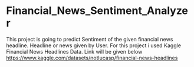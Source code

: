 # Financial_News_Sentiment_Analyzer
This project is going to predict Sentiment of the given financial news headline. Headline or news given by User.
For this project i used Kaggle Financial News Headlines Data. Link will be given below
https://www.kaggle.com/datasets/notlucasp/financial-news-headlines

